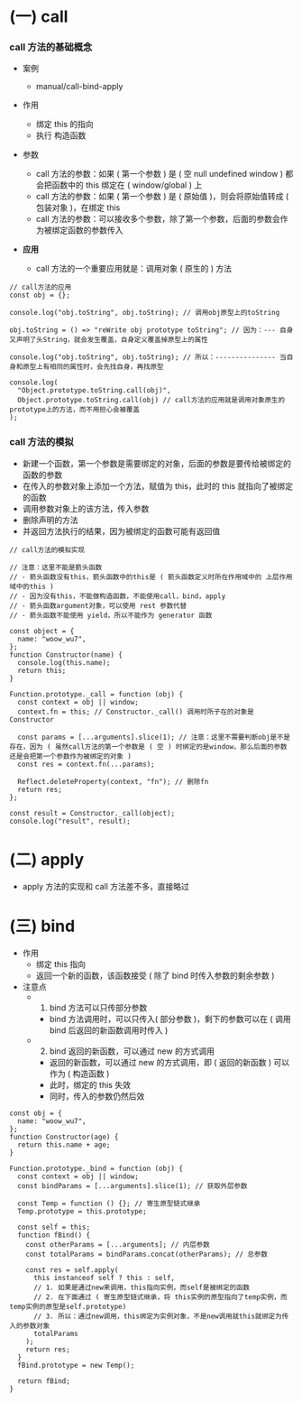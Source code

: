 # (一) call

### call 方法的基础概念

- 案例

  - manual/call-bind-apply

- 作用
  - 绑定 this 的指向
  - 执行 构造函数
- 参数
  - call 方法的参数：如果 ( 第一个参数 ) 是 ( 空 null undefined window ) 都会把函数中的 this 绑定在 ( window/global ) 上
  - call 方法的参数：如果 ( 第一个参数 ) 是 ( 原始值 )，则会将原始值转成 ( 包装对象 )，在绑定 this
  - call 方法的参数：可以接收多个参数，除了第一个参数，后面的参数会作为被绑定函数的参数传入
- **应用**
  - call 方法的一个重要应用就是：调用对象 ( 原生的 ) 方法

```
// call方法的应用
const obj = {};

console.log("obj.toString", obj.toString); // 调用obj原型上的toString

obj.toString = () => "reWrite obj prototype toString"; // 因为：--- 自身又声明了头String，就会发生覆盖，自身定义覆盖掉原型上的属性

console.log("obj.toString", obj.toString); // 所以：--------------- 当自身和原型上有相同的属性时，会先找自身，再找原型

console.log(
  "Object.prototype.toString.call(obj)",
  Object.prototype.toString.call(obj) // call方法的应用就是调用对象原生的prototype上的方法，而不用担心会被覆盖
);
```

### call 方法的模拟

- 新建一个函数，第一个参数是需要绑定的对象，后面的参数是要传给被绑定的函数的参数
- 在传入的参数对象上添加一个方法，赋值为 this，此时的 this 就指向了被绑定的函数
- 调用参数对象上的该方法，传入参数
- 删除声明的方法
- 并返回方法执行的结果，因为被绑定的函数可能有返回值

```
// call方法的模拟实现

// 注意：这里不能是箭头函数
// - 箭头函数没有this，箭头函数中的this是 ( 箭头函数定义时所在作用域中的 上层作用域中的this )
// - 因为没有this，不能做构造函数，不能使用call，bind，apply
// - 箭头函数argument对象，可以使用 rest 参数代替
// - 箭头函数不能使用 yield，所以不能作为 generator 函数

const object = {
  name: "woow_wu7",
};
function Constructor(name) {
  console.log(this.name);
  return this;
}

Function.prototype._call = function (obj) {
  const context = obj || window;
  context.fn = this; // Constructor._call() 调用时所子在的对象是 Constructor

  const params = [...arguments].slice(1); // 注意：这里不需要判断obj是不是存在，因为 ( 虽然call方法的第一个参数是 ( 空 ) 时绑定的是window，那么后面的参数还是会把第一个参数作为被绑定的对象 )
  const res = context.fn(...params);

  Reflect.deleteProperty(context, "fn"); // 删除fn
  return res;
};

const result = Constructor._call(object);
console.log("result", result);
```

# (二) apply

- apply 方法的实现和 call 方法差不多，直接略过

# (三) bind

- 作用
  - 绑定 this 指向
  - 返回一个新的函数，该函数接受 ( 除了 bind 时传入参数的剩余参数 )
- 注意点
  - 1. bind 方法可以只传部分参数
    - bind 方法调用时，可以只传入( 部分参数 )，剩下的参数可以在 ( 调用 bind 后返回的新函数调用时传入 )
  - 2. bind 返回的新函数，可以通过 new 的方式调用
    - 返回的新函数，可以通过 new 的方式调用，即 ( 返回的新函数 ) 可以作为 ( 构造函数 )
    - 此时，绑定的 this 失效
    - 同时，传入的参数仍然后效

```
const obj = {
  name: "woow_wu7",
};
function Constructor(age) {
  return this.name + age;
}

Function.prototype._bind = function (obj) {
  const context = obj || window;
  const bindParams = [...arguments].slice(1); // 获取外层参数

  const Temp = function () {}; // 寄生原型链式继承
  Temp.prototype = this.prototype;

  const self = this;
  function fBind() {
    const otherParams = [...arguments]; // 内层参数
    const totalParams = bindParams.concat(otherParams); // 总参数

    const res = self.apply(
      this instanceof self ? this : self,
      // 1. 如果是通过new来调用，this指向实例，而self是被绑定的函数
      // 2. 在下面通过 ( 寄生原型链式继承，将 this实例的原型指向了temp实例，而temp实例的原型是self.prototype)
      // 3. 所以：通过new调用，this绑定为实例对象，不是new调用就this就绑定为传入的参数对象
      totalParams
    );
    return res;
  }
  fBind.prototype = new Temp();

  return fBind;
}
```
